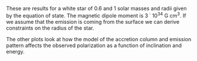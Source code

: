 These are results for a white star of 0.6 and 1 solar masses and radii given by the equation of state.  The magnetic dipole moment is 3 &dot; 10<sup>34</sup> G cm<sup>3</sup>. If we assume that the emission is coming from the surface we can derive constraints on the radius of the star.

The other plots look at how the model of the accretion column and emission pattern affects the observed polarization as a function of inclination and energy.
